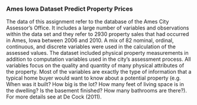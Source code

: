 ### Ames Iowa Dataset Predict Property Prices

The data of this assignment refer to the database of the Ames City Assessor’s Office. It includes a large number of variables and observations within the data set and they refer 
to 2930 property sales that had occurred in Ames, Iowa between 2006 and 2010. A mix of 82 nominal, ordinal, continuous, and discrete variables were used in the calculation of the 
assessed values. The dataset included physical property measurements in addition to computation variables used in the city’s assessment process. All variables focus on the 
quality and quantity of many physical attributes of the property. Most of the variables are exactly the type of information that a typical home buyer would want to know about a 
potential property (e.g. When was it built? How big is the lot? How many feet of living space is in the dwelling? Is the basement finished? How many bathrooms are there?). For 
more details see at De Cock (2011). 
